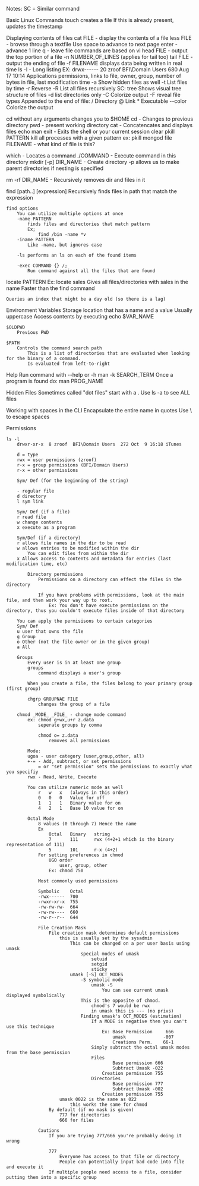 Notes:
SC = Similar command

Basic Linux Commands
touch
	creates a file
		If this is already present, updates the timestamp

Displaying contents of files
	cat FILE - display the contents of a file
	less FILE - browse through a textfile
		Use space to advance to next page
		enter - advance 1 line
		q - leave file
			commands are based on vi
	head FILE - output the top portion of a file
		-n NUMBER_OF_LINES (applies for tail too)
	tail FILE - output the ending of file
		-f FILENAME
			displays data being written in real time
ls
	-l - Long listing
	EX: drwx------  20 zroof  BFI\Domain Users   680 Aug 17 10:14 Applications
		permissions, links to file, owner, group, number of bytes in file, last modification time
	-a Show hidden files as well
	-t List files by time
	-r Reverse
	-R List all files recursively
		SC: tree
			Shows visual tree structure of files
			-d list directories only
			-C Colorize output
	-F reveal file types
		Appended to the end of file:
			/ Directory
			@ Link
			* Executable
	--color 
		Colorize the output

cd
	without any arguments changes you to $HOME
	cd -
		Changes to previous directory
pwd - present working directory
cat - Concatencates and displays files
echo
man
exit - Exits the shell or your current session
clear
pkill PATTERN
	kill all processes with a given pattern
		ex: pkill mongod
file FILENAME - what kind of file is this?
	
which - Locates a command
./COMMAND - Execute command in this directory
mkdir [-p] DIR_NAME - Create directory
	-p allows us to make parent directories if nesting is specified

rm -rf DIR_NAME - Recursively removes dir and files in it

find [path..] [expression]
	Recursively finds files in path that match the expression 

	find options
		You can utilize multiple options at once
		-name PATTERN
			finds files and directories that match pattern
			Ex;
				find /bin -name *v
		-iname PATTERN
			Like -name, but ignores case

		-ls performs an ls on each of the found items

		-exec COMMAND {} /;
			Run command against all the files that are found
locate PATTERN
	Ex: locate sales
		Gives all files/directories with sales in the name
	Faster than the find command

	Queries an index that might be a day old (so there is a lag)
 

Environment Variables
	Storage location that has a name and a value
	Usually uppercase
	Access contents by executing
		echo $VAR_NAME

	$OLDPWD
		Previous PWD

	$PATH
		Controls the command search path
			This is a list of directories that are evaluated when looking for the binary of a command.
			Is evaluated from left-to-right

Help
	Run command with --help or -h
	man -k SEARCH_TERM
		Once a program is found do:
			man PROG_NAME

Hidden Files
	Sometimes called "dot files"
		start with a .
		Use ls -a to see ALL files

Working with spaces in the CLI
	Encapsulate the entire name in quotes
	Use \ to escape spaces

Permissions

	ls -l
		drwxr-xr-x  8 zroof  BFI\Domain Users  272 Oct  9 16:18 iTunes
		
		d = type
		rwx = user permissions (zroof)
		r-x = group permissions (BFI/Domain Users)
		r-x = other permissions

		Sym/ Def (for the beginning of the string)

		- regular file
		d directory
		l sym link

		Sym/ Def (if a file)
		r read file
		w change contents
		x execute as a program

		Sym/Def (if a directory)
		r allows file names in the dir to be read
		w allows entries to be modified within the dir
			You can edit files from within the dir
		x Allows access to contents and metadata for entries (last modification time, etc)

			Directory permissions
				Permissions on a directory can effect the files in the directory

				If you have problems with permissions, look at the main file, and then work your way up to root.  
					Ex: You don't have execute permissions on the directory, thus you couldn't execute files inside of that directory

		You can apply the permisisons to certain categories
		Sym/ Def
		u user that owns the file
		g Group
		o Other (not the file owner or in the given group)
		a All

		Groups
			Every user is in at least one group
			groups
				command displays a user's group

			When you create a file, the files belong to your primary group (first group)
			
			chgrp GROUPNAE FILE
				changes the group of a file

		chmod _MODE_ _FILE_ - change mode command
			ex: chmod g+wx,u+r z.data
				seperate groups by comma

				chmod o= z.data
					removes all permissions

			Mode:
			ugoa - user category (user,group,other, all)
			+-= - Add, subtract, or set permissions
				= or "set permission" sets the permissions to exactly what you specifiy
			rwx - Read, Write, Execute

			You can utilize numeric mode as well
				r 	w 	x 	(always in this order)
				0	0	0	Value for off
				1	1 	1	Binary value for on
				4	2	1 	Base 10 value for on

			Octal Mode
				8 values (0 through 7) Hence the name
				Ex
					Octal	Binary   string   
					7		111		 rwx (4+2+1 which is the binary representation of 111)
					5		101 	 r-x (4+2)
				For setting preferences in chmod
					UGO order
						user, group, other
					Ex: chmod 750

				Most commonly used permissions

				Symbolic	Octal
				-rwx------ 	700
				-rwxr-xr-x 	755
				-rw-rw-rw- 	664
				-rw-rw---- 	660
				-rw-r--r-- 	644
					
				File Creation Mask
					File creation mask determines default permissions
						this is usually set by the sysadmin
							This can be changed on a per user basis using umask
								special modes of umask
									setuid
									setgid
									sticky
							umask [-S] OCT_MODES
								-S symbolic mode
									umask -S
										You can see current umask displayed symbolically
								This is the opposite of chmod.
									chmod's 7 would be rwx
									in umask this is --- (no privs)
								Finding umask's OCT_MODES (estimation)
									If a MODE is negative then you can't use this technique
										Ex: Base Permission 	666
											umask              -007
											Creations Perm.    66-1
									Simply subtract the octal umask modes from the base permission
									Files
											Base permission 666
											Subtract Umask -022
										Creation permission 755
									Directories
											Base permission 777
											Subtract Umask -002
										Creation permission 755
						umask 0022 is the same as 022
							this works the same for chmod
					By default (if no mask is given)
						777 for directories
						666 for files

				Cautions
					If you are trying 777/666 you're probably doing it wrong

					777
						Everyone has access to that file or directory
						People can potentially input bad code into file and execute it
					If multiple people need access to a file, consider putting them into a specific group



